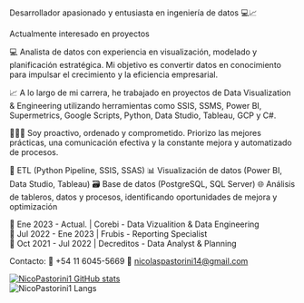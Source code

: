 Desarrollador apasionado y entusiasta en ingeniería de datos 💻📈

Actualmente interesado en proyectos

💻 Analista de datos con experiencia en visualización, modelado y planificación estratégica. Mi objetivo es convertir datos en conocimiento para impulsar el crecimiento y la eficiencia empresarial.

📈 A lo largo de mi carrera, he trabajado en proyectos de Data Visualization & Engineering utilizando herramientas como SSIS, SSMS, Power BI, Supermetrics, Google Scripts, Python, Data Studio, Tableau, GCP y C#.

👨🏻‍💻 Soy proactivo, ordenado y comprometido. Priorizo las mejores prácticas, una comunicación efectiva y la constante mejora y automatizado de procesos.

🔧 ETL (Python Pipeline, SSIS, SSAS)
📊 Visualización de datos (Power BI, Data Studio, Tableau)
🗃️ Base de datos (PostgreSQL, SQL Server)
🌐 Análisis de tableros, datos y procesos, identificando oportunidades de mejora y optimización

💼 Ene 2023 - Actual.  | Corebi - Data Vizualition & Data Engineering <br>
💼 Jul 2022 - Ene 2023 | Frubis - Reporting Specialist<br>
💼 Oct 2021 - Jul 2022 | Decreditos - Data Analyst & Planning<br>

Contacto:
📱 +54 11 6045-5669
📧 nicolaspastorini14@gmail.com

[![NicoPastorini1 GitHub stats](https://github-readme-stats.vercel.app/api?username=NicoPastorini1)](https://github.com/NicoPastorini1/github-readme-stats) <br>
![NicoPastorini1 Langs](https://github-readme-stats.vercel.app/api/top-langs/?username=NicoPastorini1&layout=compact)
<!--
**NicoPastorini1/NicoPastorini1** is a ✨ _special_ ✨ repository because its `README.md` (this file) appears on your GitHub profile.

Here are some ideas to get you started:

- 🔭 I’m currently working on ...
- 🌱 I’m currently learning ...
- 👯 I’m looking to collaborate on ...
- 🤔 I’m looking for help with ...
- 💬 Ask me about ...
- 📫 How to reach me: ...
- 😄 Pronouns: ...
- ⚡ Fun fact: ...
-->

